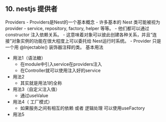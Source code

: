 ## 10. nestjs 提供者
Providers 
    - Providers是Nest的一个基本概念
    - 许多基本的 Nest 类可能被视为 provider - service, repository, factory, helper 等等。
    - 他们都可以通过 constructor 注入依赖关系。
    - 这意味着对象可以彼此创建各种关系，并且“连接”对象实例的功能在很大程度上可以委托给 Nest运行时系统。 
    - Provider 只是一个用 @Injectable() 装饰器注释的类。
基本用法
- 用法1（语法糖）
    - 在module中引入service在providers注入
    - 在Controller就可以使用注入好的service
- 用法2 
    - 其实就是用法1的全称
- 用法3（自定义注入值）
    - 通过useValue
- 用法4（ 工厂模式）
    - 如果服务之间有相互的依赖 或者 逻辑处理 
    可以使用useFactory
- 用法5